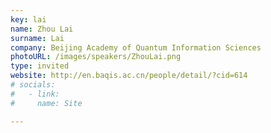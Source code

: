 ```yaml
---
key: lai
name: Zhou Lai
surname: Lai
company: Beijing Academy of Quantum Information Sciences
photoURL: /images/speakers/ZhouLai.png
type: invited
website: http://en.baqis.ac.cn/people/detail/?cid=614
# socials:
#   - link: 
#     name: Site

---
```

